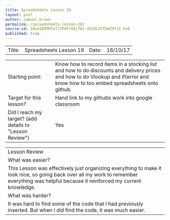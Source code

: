 ```yaml
---
title: Spreadsheets Lesson 20
layout: post
author: samuel.brown
permalink: /spreadsheets-lesson-20/
source-id: 10xm108PHTx7J2PkPrO4jTQi-d5zDL9ZTGmZ9fi5_hx8
published: true
---
```

<table>
  <tr>
    <td>Title:</td>
    <td>Spreadsheets Lesson 19</td>
    <td>Date:</td>
    <td>16/10/17</td>
  </tr>
</table>


<table>
  <tr>
    <td>Starting point:</td>
    <td>Know how to record items in a stocking list and how to do discounts and delivery prices and how to do Vlookup and if(error and know how to too embed spreadsheets onto github.</td>
  </tr>
  <tr>
    <td>Target for this lesson?</td>
    <td>Hand link to my githubs work into google classroom</td>
  </tr>
  <tr>
    <td> Did I reach my target? 
(add details to "Lesson Review")</td>
    <td>Yes</td>
  </tr>
</table>


<table>
  <tr>
    <td>Lesson Review</td>
  </tr>
  <tr>
    <td>What was easier?</td>
  </tr>
  <tr>
    <td>This Lesson was effectively just organizing everything to make it look nice, so going back over all my work to remember everything was helpful because it reinforced my current knowledge.</td>
  </tr>
  <tr>
    <td>What was harder?</td>
  </tr>
  <tr>
    <td>It was hard to find some of the code that I had previously inserted. But when I did find the code, it was much easier.</td>
  </tr>
</table>


